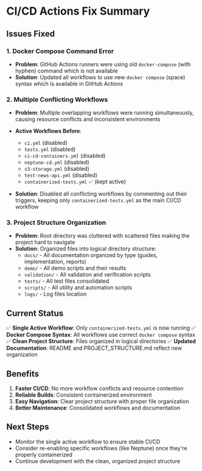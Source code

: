 # CI/CD Actions Fix Summary

## Issues Fixed

### 1. Docker Compose Command Error
- **Problem**: GitHub Actions runners were using old `docker-compose` (with hyphen) command which is not available
- **Solution**: Updated all workflows to use new `docker compose` (space) syntax which is available in GitHub Actions

### 2. Multiple Conflicting Workflows
- **Problem**: Multiple overlapping workflows were running simultaneously, causing resource conflicts and inconsistent environments
- **Active Workflows Before**: 
  - `ci.yml` (disabled)
  - `tests.yml` (disabled) 
  - `ci-cd-containers.yml` (disabled)
  - `neptune-cd.yml` (disabled)
  - `s3-storage.yml` (disabled)
  - `test-news-api.yml` (disabled)
  - `containerized-tests.yml` ✅ (kept active)

- **Solution**: Disabled all conflicting workflows by commenting out their triggers, keeping only `containerized-tests.yml` as the main CI/CD workflow

### 3. Project Structure Organization
- **Problem**: Root directory was cluttered with scattered files making the project hard to navigate
- **Solution**: Organized files into logical directory structure:
  - `docs/` - All documentation organized by type (guides, implementation, reports)
  - `demo/` - All demo scripts and their results
  - `validation/` - All validation and verification scripts  
  - `tests/` - All test files consolidated
  - `scripts/` - All utility and automation scripts
  - `logs/` - Log files location

## Current Status

✅ **Single Active Workflow**: Only `containerized-tests.yml` is now running
✅ **Docker Compose Syntax**: All workflows use correct `docker compose` syntax
✅ **Clean Project Structure**: Files organized in logical directories
✅ **Updated Documentation**: README and PROJECT_STRUCTURE.md reflect new organization

## Benefits

1. **Faster CI/CD**: No more workflow conflicts and resource contention
2. **Reliable Builds**: Consistent containerized environment 
3. **Easy Navigation**: Clear project structure with proper file organization
4. **Better Maintenance**: Consolidated workflows and documentation

## Next Steps

- Monitor the single active workflow to ensure stable CI/CD
- Consider re-enabling specific workflows (like Neptune) once they're properly containerized
- Continue development with the clean, organized project structure
